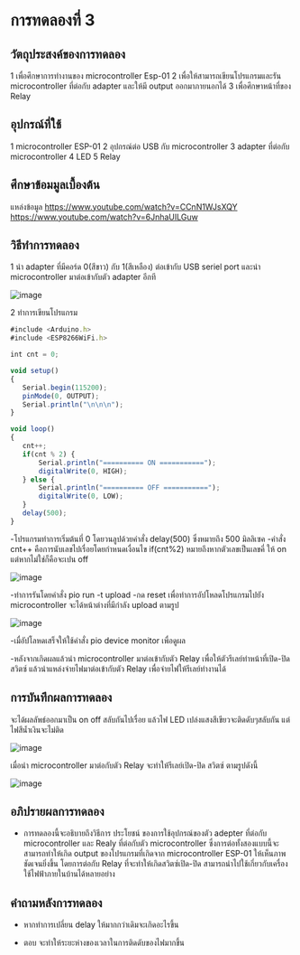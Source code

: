 # การทดลองที่ 3
## วัตถุประสงค์ของการทดลอง
1 เพื่อศึกษาการทำงานของ microcontroller Esp-01 
2 เพื่อให้สามารถเขียนโปรแกรมและรัน microcontroller ที่ต่อกับ adapter และให้มี output ออกมาภายนอกได้
3 เพื่อศึกษาหน้าที่ของ Relay
## อุปกรณ์ที่ใช้
  1 microcontroller ESP-01
  2 อุปกรณ์ต่อ USB กับ microcontroller
  3 adapter ที่ต่อกับ microcontroller
  4 LED
  5 Relay
## ศึกษาข้อมมูลเบื้องต้น
แหล่งข้อมูล https://www.youtube.com/watch?v=CCnN1WJsXQY
          https://www.youtube.com/watch?v=6JnhaUILGuw
## วิธีทำการทดลอง
  1 นำ adapter ที่มีคอร์ด 0(สีขาว) กับ 1(สีเหลือง) ต่อเข้ากับ USB seriel port และนำ microcontroller มาต่อเข้ากับตัว adapter อีกที
  
  
  ![image](https://user-images.githubusercontent.com/80879942/112137666-1e88bb80-8c03-11eb-866b-b516ad5036b6.jpg)
 
 2 ทำการเขียนโปรแกรม 
 ```javascript
 #include <Arduino.h>
#include <ESP8266WiFi.h>

int cnt = 0;

void setup()
{
	Serial.begin(115200);
	pinMode(0, OUTPUT);
	Serial.println("\n\n\n");
}

void loop()
{
	cnt++;
	if(cnt % 2) {
		Serial.println("========== ON ===========");
		digitalWrite(0, HIGH);
	} else {
		Serial.println("========== OFF ===========");
		digitalWrite(0, LOW);
	}
	delay(500);
}
```
    
   -โปรแกรมทำการเริ่มต้นที่ 0 โดยวนลูปด้วยคำสั่ง delay(500) ซึ่งหมายถึง 500 มิลลิเซค
    -คำสั่ง cnt++ คือการนับเลขไปเรื่อยโดยกำหนดเงื่อนไข if(cnt%2) หมายถึงหากตัวเลขเป็นเลขคี่ ให้ on แต่หากไม่ใช่ก็คือจะเปน off
    
    
  ![image](https://user-images.githubusercontent.com/80879942/112139226-1c276100-8c05-11eb-9b71-6711fb943ae2.jpg)

   -ทำการรันโดยคำสั่ง pio run -t upload
   -กด reset เพื่อทำการอัปโหลดโปรแกรมไปยัง microcontroller จะได้หน้าต่างที่มีกำลัง upload ตามรูป
    
   ![image](https://user-images.githubusercontent.com/80879942/112140260-5e9d6d80-8c06-11eb-9a5d-70b1e3322553.jpg)

    
   -เมื่อัปโลหดเสร็จให้ใช้คำสั่ง pio device monitor เพื่อดูผล
   
   
   -หลังจากเกิดผลแล้วนำ microcontroller มาต่อเข้ากับตัว Relay เพื่อให้ตัวรีเลย์ทำหน้าที่เปิด-ปิดสวิตซ์ แล้วนำแหล่งจ่ายไฟมาต่อเข้ากับตัว Relay เพื่อจ่ายไฟให้รีเลย์ทำงานได้
   
   
  
   
 ## การบันทึกผลการทดลอง
   จะได้ผลลัพธ์ออกมาเป็น on off สลับกันไปเรื่อย แล้วไฟ LED เปล่งแสงสีเขียวจะติดดับๆสลับกัน แต่ไฟสีน้ำเงินจะไม่ติด  
   
   
   ![image](https://user-images.githubusercontent.com/80879942/112142078-ba68f600-8c08-11eb-97b0-456029f00641.jpg)
   
   
   เมื่อนำ microcontroller มาต่อกับตัว Relay จะทำให้รีเลย์เปิด-ปิด สวิตซ์ ตามรูปดังนี้
   
   
   ![image](https://user-images.githubusercontent.com/80879942/112144123-5eec3780-8c0b-11eb-94d0-840e7917e15a.jpg)
   
   
   
 ## อภิปรายผลการทดลอง
   - การทดลองนี้จะอธิบายถึงวิธีการ ประโยชน์ ของการใช้อุปกรณ์ของตัว adepter ที่ต่อกับ microcontroller และ Realy ที่ต่อกับตัว microcontroller ซึ่งการต่อทั้งสองแบบนี้จะสามารถทำให้เกิด output ของโปรแกรมที่เกิดจาก microcontroller ESP-01 ให้เห็นภาพชัดเจนยิ่งขึ้น โดยการต่อกับ Relay ที่จะทำให้เกิดสวิตซ์เปิด-ปิด สามารถนำไปใช้เกี่ยวกับเครื่องใช้ไฟฟ้าภายในบ้านได้หลายอย่าง
 
 
 ## คำถามหลังการทดลอง
   - หากทำการเปลี่ยน delay ให้มากกว่าเดิมจะเกิดอะไรขึ้น
   * ตอบ จะทำให้ระยะห่างของเวลาในการติดดับของไฟมากขึ้น
   
   
   



